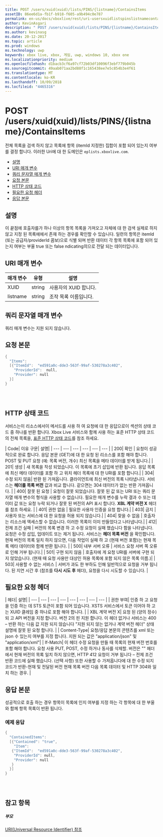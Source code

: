 ```yaml
---
title: POST /users/xuid(xuid)/lists/PINS/{listname}/ContainsItems
assetID: 86ee6d1a-fb1f-b918-f605-a9b494c0e787
permalink: en-us/docs/xboxlive/rest/uri-usersxuidlistspinslistnamecontainsitemspost.html
author: KevinAsgari
description: " POST /users/xuid(xuid)/lists/PINS/{listname}/ContainsItems"
ms.author: kevinasg
ms.date: 20-12-2017
ms.topic: article
ms.prod: windows
ms.technology: uwp
keywords: xbox live, xbox, 게임, uwp, windows 10, xbox one
ms.localizationpriority: medium
ms.openlocfilehash: d1bacb3cf6a97cf72b03df10096f3ebf779b045b
ms.sourcegitcommit: 49aab071aa2bd88f1c165438ee7e5c854b3e4f61
ms.translationtype: MT
ms.contentlocale: ko-KR
ms.lasthandoff: 10/09/2018
ms.locfileid: "4465316"
---
```

# <a name="post-usersxuidxuidlistspinslistnamecontainsitems"></a>POST /users/xuid(xuid)/lists/PINS/{listname}/ContainsItems
전체 목록을 검색 하지 않고 목록에 항목 (itemId 지정한) 집합이 포함 되어 있는지 여부를 결정 합니다. 이러한 Uri에 대 한 도메인은 `eplists.xboxlive.com`.
 
  * [설명](#ID4EV)
  * [URI 매개 변수](#ID4EAB)
  * [쿼리 문자열 매개 변수](#ID4EJC)
  * [요청 본문](#ID4EUC)
  * [HTTP 상태 코드](#ID4E6C)
  * [필요한 요청 헤더](#ID4EVAAC)
  * [응답 본문](#ID4ELCAC)
 
<a id="ID4EV"></a>

 
## <a name="remarks"></a>설명 
 
이 끝점에 호출자를가 하나 이상의 항목 목록을 가져오고 자체에 대 한 검색 실제로 하지 않고 지정 된 목록에에서 존재 하는 경우를 확인할 수 있습니다. 일련의 항목은 itemId (또는 공급자/providerId 콤보)으로 식별 되며 반환 데이터 각 항목 목록에 포함 되어 있는지 여부는 부울 true 또는 false ndicating의으로 전달 되는 데이터입니다. 
  
<a id="ID4EAB"></a>

 
## <a name="uri-parameters"></a>URI 매개 변수 
 
| 매개 변수| 유형| 설명| 
| --- | --- | --- | 
| XUID| string| 사용자의 XUID 합니다.| 
| listname| string| 조작 목록 이름입니다.| 
  
<a id="ID4EJC"></a>

 
## <a name="query-string-parameters"></a>쿼리 문자열 매개 변수 
 
쿼리 매개 변수는 지원 되지 않습니다.
  
<a id="ID4EUC"></a>

 
## <a name="request-body"></a>요청 본문 
 

```cpp
{
  "Items":
  [{"ItemId":  "ed591a0c-dde3-563f-99af-530278a3c402",
    "ProviderId":  null,
    "Provider": null
  }]
}


    
```

  
<a id="ID4E6C"></a>

 
## <a name="http-status-codes"></a>HTTP 상태 코드 
 
서비스는이 리소스에서이 메서드를 사용 하 여 요청에 대 한 응답으로이 섹션의 상태 코드 중 하나를 반환 합니다. Xbox Live 서비스와 함께 사용 하는 표준 HTTP 상태 코드의 전체 목록을, [표준 HTTP 상태 코드](../../additional/httpstatuscodes.md)를 참조 하세요.
 
| Code| 이유 구문| 설명| 
| --- | --- | --- | --- | --- | --- | 
| 200| 확인 | 요청이 성공적으로 완료 합니다. 응답 본문 (GET)에 대 한 요청 된 리소스를 포함 해야 합니다. POST 및 PUT 요청 (예: 목록 버전, 개수) 최신 목록을 메타 데이터를 받게 됩니다.| 
| 201| 생성 | 새 목록을 작성 되었습니다. 이 목록에 초기 삽입에 반환 됩니다. 응답 목록에 최신 메타 데이터를 포함 하 고 위치 헤더 목록에 대 한 URI를 포함 합니다.| 
| 304| 수정 되지 않음| 반환 된 가져옵니다. 클라이언트에 최신 버전의 목록 나타냅니다. 서비스는 <b>헤더를 목록 버전</b> 값과 비교 합니다. 같으면는 304 데이터가 없는 반환 가져옵니다. | 
| 400| 잘못 된 요청 | 요청이 잘못 되었습니다. 잘못 된 값 또는 URI 또는 쿼리 문자열 매개 변수의 형식을 사용할 수 없습니다. 필요한 매개 변수를 누락 결과 수 또는 데이터 값 또는 요청 누락 되거나 잘못 된 버전의 API 표시 합니다. <b>XBL 계약 버전 X</b> 헤더를 참조 하세요. | 
| 401| 권한 없음 | 필요한 사용자 인증을 요청 합니다.| 
| 403| 금지 | 사용자 또는 서비스에 대 한 요청을 허용 되지 않습니다.| 
| 404| 찾을 수 없음 | 호출자는 리소스에 액세스할 수 없습니다. 이러한 목록이 이미 만들었다고 나타냅니다.| 
| 412| 전제 조건 실패 | 버전의 목록 변경 하 고 수정 요청이 실패 했습니다 함을 나타냅니다. 요청은 수정 삽입, 업데이트 또는 제거 됩니다. 서비스는 <b>헤더 목록 버전</b> 을 확인합니다. 현재 버전의 목록 일치 하지 않으면, 다음 작업이 실패 하 고 (현재 버전 포함)는 현재 목록 메타 데이터와 함께 반환 됩니다. | 
| 500| 내부 서버 오류 | 서비스 요청 서버 쪽 오류로 인해 거부 됩니다.| 
| 501| 구현 되지 않음 | 호출자에 게 요청 URI를 서버에 구현 되지 않았습니다. (현재 때 요청 사용만 대상인 허용 목록에 포함 되지 않은 목록 이름.)| 
| 503| 사용할 수 없는 서비스 | 서버가 과도 한 부하도 인해 일반적으로 요청을 거부 됩니다. 된 지연 시간 후 (참조를 <b>다시 시도 후</b> 헤더), 요청을 다시 시도할 수 있습니다. | 
  
<a id="ID4EVAAC"></a>

 
## <a name="required-request-headers"></a>필요한 요청 헤더
 
| 헤더| 설명| 
| --- | --- | --- | --- | --- | --- | --- | --- | 
| 권한 부여| 인증 하 고 요청을 인증 하는 데 STS 토큰이 포함 되어 있습니다. XSTS 서비스에서 토큰 이어야 하 고는 XUID 클레임 중 하나로 포함 해야 합니다. | 
| XBL 계약 버전 X| 요청 된 (양의 정수) 되 고 API 버전을 지정 합니다. 버전 2의 핀 지원 합니다. 이 헤더 없거나 서비스는 400 – 반환 하는 다음 값 지원 되지 않습니다 "지원 되지 않는 없거나 계약 버전 헤더" 상태 설명에 잘못 된 요청 합니다. | 
| Content-Type| 요청/응답 본문의 콘텐츠를 xml 또는 json 수 있는지 여부를 지정 합니다. 지원 되는 값은 "application/json" 및 "application/xml"| 
| If-Match| 이 헤더 수정 요청을 만들 때 목록의 현재 버전 번호를 포함 해야 합니다. 요청 사용 PUT, POST, 수정 하거나 동사를 삭제할. 버전은 "" 헤더에서 현재 버전의 목록 일치 하지 않으면, HTTP 412 요청이 거부 됩니다 – 전제 조건 반환 코드에 실패 했습니다. (선택 사항) 또한 사용할 수 가져옵니다에 대 한 수정 되지 코드가 반환-현재 및 전달된 버전 현재 목록 버전 다음 목록 데이터 및 HTTP 304와 일치 하는 경우. | 
  
<a id="ID4ELCAC"></a>

 
## <a name="response-body"></a>응답 본문 
 
성공적으로 호출 하는 경우 항목이 목록에 인지 여부를 지정 하는 각 항목에 대 한 부울와 함께 항목 목록이 반환 됩니다. 
 
<a id="ID4EVCAC"></a>

 
### <a name="sample-response"></a>예제 응답 
 

```cpp
{
  "ContainedItems":
  [{"Contained": "true",
    "Item":
   {"ItemId":  "ed591a0c-dde3-563f-99af-530278a3c402",
    "ProviderId": null,
    "Provider": null
   }
  }]
}


      
```

   
<a id="ID4EBDAC"></a>

 
## <a name="see-also"></a>참고 항목
 
<a id="ID4EDDAC"></a>

 
##### <a name="parent"></a>부모 

[URI(Universal Resource Identifier) 참조](../atoc-xboxlivews-reference-uris.md)

   